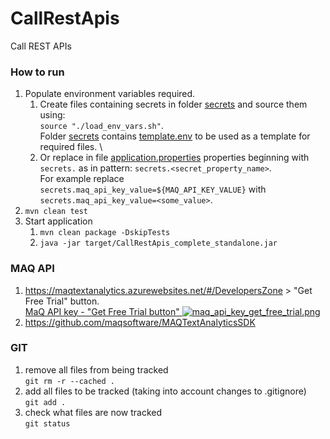 # CallRestApis

Call REST APIs

### How to run

1. Populate environment variables required.
    1. Create files containing secrets in folder [secrets](secrets) and source them using: \
       `source "./load_env_vars.sh"`. \
       Folder [secrets](secrets) contains [template.env](secrets%2Ftemplate.env) to be used as a template for required
       files. \
    2. Or replace in file [application.properties](src%2Fmain%2Fresources%2Fapplication.properties) properties beginning
       with `secrets.` as in pattern: `secrets.<secret_property_name>`. \
       For example replace `secrets.maq_api_key_value=${MAQ_API_KEY_VALUE}`
       with `secrets.maq_api_key_value=<some_value>`.
2. `mvn clean test`
3. Start application
    1. `mvn clean package -DskipTests`
    2. `java -jar target/CallRestApis_complete_standalone.jar`

### MAQ API

1. https://maqtextanalytics.azurewebsites.net/#/DevelopersZone > "Get Free Trial" button. \
   [MaQ API key - "Get Free Trial button" ![maq_api_key_get_free_trial.png](secrets%2Fmaq_api_key_get_free_trial.png)](secrets%2Fmaq_api_key_get_free_trial.png)
2. https://github.com/maqsoftware/MAQTextAnalyticsSDK

### GIT

1. remove all files from being tracked \
   `git rm -r --cached .`
2. add all files to be tracked (taking into account changes to .gitignore) \
   `git add .`
3. check what files are now tracked \
   `git status`